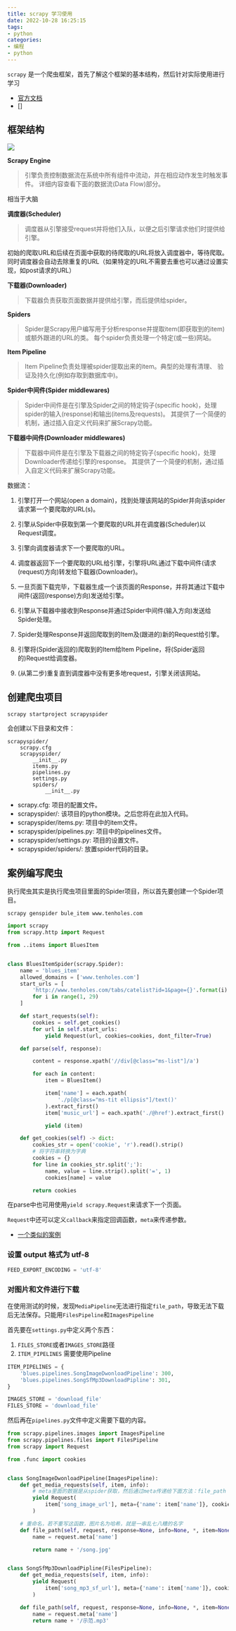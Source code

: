 ```yaml
---
title: scrapy 学习使用
date: 2022-10-28 16:25:15
tags:
- python
categories:
- 编程
- python
---
```


`scrapy` 是一个爬虫框架，首先了解这个框架的基本结构，然后针对实际使用进行学习

- [官方文档](https://scrapy-chs.readthedocs.io/zh_CN/0.24/intro/overview.html)
- []

## 框架结构

![](1.jpg)

**Scrapy Engine**

> 引擎负责控制数据流在系统中所有组件中流动，并在相应动作发生时触发事件。 详细内容查看下面的数据流(Data Flow)部分。

相当于大脑

**调度器(Scheduler)**

> 调度器从引擎接受request并将他们入队，以便之后引擎请求他们时提供给引擎。

初始的爬取URL和后续在页面中获取的待爬取的URL将放入调度器中，等待爬取。同时调度器会自动去除重复的URL（如果特定的URL不需要去重也可以通过设置实现，如post请求的URL）

**下载器(Downloader)**

> 下载器负责获取页面数据并提供给引擎，而后提供给spider。

**Spiders**

> Spider是Scrapy用户编写用于分析response并提取item(即获取到的item)或额外跟进的URL的类。 每个spider负责处理一个特定(或一些)网站。

**Item Pipeline**

> Item Pipeline负责处理被spider提取出来的item。典型的处理有清理、 验证及持久化(例如存取到数据库中)。

**Spider中间件(Spider middlewares)**

> Spider中间件是在引擎及Spider之间的特定钩子(specific hook)，处理spider的输入(response)和输出(items及requests)。 其提供了一个简便的机制，通过插入自定义代码来扩展Scrapy功能。

**下载器中间件(Downloader middlewares)**

> 下载器中间件是在引擎及下载器之间的特定钩子(specific hook)，处理Downloader传递给引擎的response。 其提供了一个简便的机制，通过插入自定义代码来扩展Scrapy功能。

数据流：

1. 引擎打开一个网站(open a domain)，找到处理该网站的Spider并向该spider请求第一个要爬取的URL(s)。

2. 引擎从Spider中获取到第一个要爬取的URL并在调度器(Scheduler)以Request调度。

3. 引擎向调度器请求下一个要爬取的URL。

4. 调度器返回下一个要爬取的URL给引擎，引擎将URL通过下载中间件(请求(request)方向)转发给下载器(Downloader)。

5. 一旦页面下载完毕，下载器生成一个该页面的Response，并将其通过下载中间件(返回(response)方向)发送给引擎。

6. 引擎从下载器中接收到Response并通过Spider中间件(输入方向)发送给Spider处理。

7. Spider处理Response并返回爬取到的Item及(跟进的)新的Request给引擎。

8. 引擎将(Spider返回的)爬取到的Item给Item Pipeline，将(Spider返回的)Request给调度器。

9. (从第二步)重复直到调度器中没有更多地request，引擎关闭该网站。


## 创建爬虫项目

```
scrapy startproject scrapyspider
```

会创建以下目录和文件：

```
scrapyspider/
    scrapy.cfg
    scrapyspider/
        __init__.py
        items.py
        pipelines.py
        settings.py
        spiders/
            __init__.py
```

- scrapy.cfg: 项目的配置文件。
- scrapyspider/: 该项目的python模块。之后您将在此加入代码。
- scrapyspider/items.py: 项目中的item文件。
- scrapyspider/pipelines.py: 项目中的pipelines文件。
- scrapyspider/settings.py: 项目的设置文件。
- scrapyspider/spiders/: 放置spider代码的目录。

## 案例编写爬虫

执行爬虫其实是执行爬虫项目里面的Spider项目，所以首先要创建一个Spider项目。

```
scrapy genspider bule_item www.tenholes.com
```

```py 
import scrapy
from scrapy.http import Request

from ..items import BluesItem


class BluesItemSpider(scrapy.Spider):
    name = 'blues_item'
    allowed_domains = ['www.tenholes.com']
    start_urls = [
        'http://www.tenholes.com/tabs/catelist?id=1&page={}'.format(i)
        for i in range(1, 29)
    ]

    def start_requests(self):
        cookies = self.get_cookies()
        for url in self.start_urls:
            yield Request(url, cookies=cookies, dont_filter=True)

    def parse(self, response):

        content = response.xpath('//div[@class="ms-list"]/a')

        for each in content:
            item = BluesItem()

            item['name'] = each.xpath(
                './p[@class="ms-tit ellipsis"]/text()'
            ).extract_first()
            item['music_url'] = each.xpath('./@href').extract_first()

            yield (item)

    def get_cookies(self) -> dict:
        cookies_str = open('cookie', 'r').read().strip()
        # 将字符串转换为字典
        cookies = {}
        for line in cookies_str.split(';'):
            name, value = line.strip().split('=', 1)
            cookies[name] = value

        return cookies
```

在parse中也可用使用`yield scrapy.Request`来请求下一个页面。

`Request`中还可以定义`callback`来指定回调函数，`meta`来传递参数。

- [一个类似的案例](https://codeantenna.com/a/zcHXM3XuZa)

### 设置 output 格式为 utf-8

```py settings.py
FEED_EXPORT_ENCODING = 'utf-8'
```

### 对图片和文件进行下载

在使用测试的时候，发现`MediaPipeline`无法进行指定`file_path`，导致无法下载后无法保存。只能用`FilesPipeline`和`ImagesPipeline`

首先要在`settings.py`中定义两个东西：
1. `FILES_STORE`或者`IMAGES_STORE`路径
2. `ITEM_PIPELINES` 需要使用Pipeline

```py settings.py
ITEM_PIPELINES = {
    'blues.pipelines.SongImageDwonloadPipeline': 300,
    'blues.pipelines.SongSfMp3DownloadPipline': 301,
}

IMAGES_STORE = 'download_file'
FILES_STORE = 'download_file'
```

然后再在`pipelines.py`文件中定义需要下载的内容。

```py pipelines.py
from scrapy.pipelines.images import ImagesPipeline
from scrapy.pipelines.files import FilesPipeline
from scrapy import Request

from .func import cookies


class SongImageDwonloadPipeline(ImagesPipeline):
    def get_media_requests(self, item, info):
        # meta里面的数据是从spider获取，然后通过meta传递给下面方法：file_path
        yield Request(
            item['song_image_url'], meta={'name': item['name']}, cookies=cookies
        )

    # 重命名，若不重写这函数，图片名为哈希，就是一串乱七八糟的名字
    def file_path(self, request, response=None, info=None, *, item=None):
        name = request.meta['name']

        return name + '/song.jpg'


class SongSfMp3DownloadPipline(FilesPipeline):
    def get_media_requests(self, item, info):
        yield Request(
            item['song_mp3_sf_url'], meta={'name': item['name']}, cookies=cookies
        )

    def file_path(self, request, response=None, info=None, *, item=None):
        name = request.meta['name']
        return name + '/示范.mp3'
```


